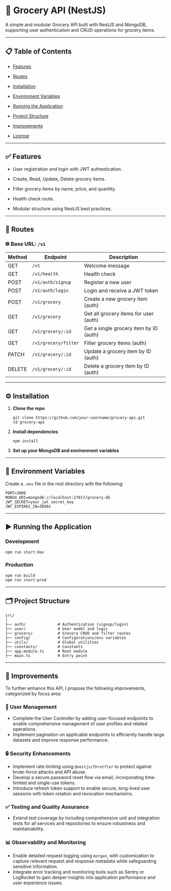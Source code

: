 # 🛒 Grocery API (NestJS)

A simple and modular Grocery API built with NestJS and MongoDB, supporting user authentication and CRUD operations for grocery items.

---

## 📋 Table of Contents

- [Features](https://chatgpt.com/c/6835e053-6c00-8000-b78e-35ae4a96e307#features)

- [Routes](https://chatgpt.com/c/6835e053-6c00-8000-b78e-35ae4a96e307#routes)

- [Installation](https://chatgpt.com/c/6835e053-6c00-8000-b78e-35ae4a96e307#installation)

- [Environment Variables](https://chatgpt.com/c/6835e053-6c00-8000-b78e-35ae4a96e307#environment-variables)

- [Running the Application](https://chatgpt.com/c/6835e053-6c00-8000-b78e-35ae4a96e307#running-the-application)

- [Project Structure](https://chatgpt.com/c/6835e053-6c00-8000-b78e-35ae4a96e307#project-structure)

- [Improvements](https://chatgpt.com/c/6835e053-6c00-8000-b78e-35ae4a96e307#improvements)

- [License](https://chatgpt.com/c/6835e053-6c00-8000-b78e-35ae4a96e307#license)

---

## ✅ Features

- User registration and login with JWT authentication.

- Create, Read, Update, Delete grocery items.

- Filter grocery items by name, price, and quantity.

- Health check route.

- Modular structure using NestJS best practices.

---

## 🔌 Routes

### 🌐 Base URL: `/v1`

| Method | Endpoint             | Description                            |
| ------ | -------------------- | -------------------------------------- |
| GET    | `/v1`                | Welcome message                        |
| GET    | `/v1/health`         | Health check                           |
| POST   | `/v1/auth/signup`    | Register a new user                    |
| POST   | `/v1/auth/login`     | Login and receive a JWT token          |
| POST   | `/v1/grocery`        | Create a new grocery item (auth)       |
| GET    | `/v1/grocery`        | Get all grocery items for user (auth)  |
| GET    | `/v1/grocery/:id`    | Get a single grocery item by ID (auth) |
| GET    | `/v1/grocery/filter` | Filter grocery items (auth)            |
| PATCH  | `/v1/grocery/:id`    | Update a grocery item by ID (auth)     |
| DELETE | `/v1/grocery/:id`    | Delete a grocery item by ID (auth)     |

---

## ⚙️ Installation

1.  **Clone the repo**

    ```
    git clone https://github.com/your-username/grocery-api.git
    cd grocery-api

    ```

2.  **Install dependencies**

    ```
    npm install

    ```

3.  **Set up your MongoDB and environment variables**

---

## 🔐 Environment Variables

Create a `.env` file in the root directory with the following:

```
PORT=3000
MONGO_URI=mongodb://localhost:27017/grocery-db
JWT_SECRET=your_jwt_secret_key
JWT_EXPIRES_IN=3600s

```

---

## ▶️ Running the Application

### Development

```
npm run start:dev

```

### Production

```
npm run build
npm run start:prod

```

---

## 🗂 Project Structure

```
src/
│
├── auth/              # Authentication (signup/login)
├── user/              # User model and logic
├── grocery/           # Grocery CRUD and filter routes
├── config/            # Configurations/env variables
├── utils/             # Global utilities
├── constants/         # Constants
├── app.module.ts      # Root module
├── main.ts            # Entry point

```

---

## 🚀 Improvements

To further enhance this API, I propose the following improvements, categorized by focus area:

### 👤 User Management

- Complete the User Controller by adding user-focused endpoints to enable comprehensive management of user profiles and related operations.
- Implement pagination on applicable endpoints to efficiently handle large datasets and improve response performance.

### 🔒 Security Enhancements

- Implement rate limiting using `@nestjs/throttler` to protect against brute-force attacks and API abuse.
- Develop a secure password reset flow via email, incorporating time-limited and single-use tokens.
- Introduce refresh token support to enable secure, long-lived user sessions with token rotation and revocation mechanisms.

### ✅ Testing and Quality Assurance

- Extend test coverage by including comprehensive unit and integration tests for all services and repositories to ensure robustness and maintainability.

### 📊 Observability and Monitoring

- Enable detailed request logging using `morgan`, with customization to capture relevant request and response metadata while safeguarding sensitive information.
- Integrate error tracking and monitoring tools such as Sentry or LogRocket to gain deeper insights into application performance and user experience issues.
